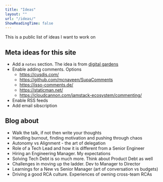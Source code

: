 ```yaml
---
title: "Ideas"
layout: ""
url: "/ideas/"
ShowReadingTime: false
---
```


This is a public list of ideas I want to work on

## Meta ideas for this site
- Add a `notes` section. The idea is from [digital gardens](https://salman.io/notes/digital-gardens/)
- Enable adding comments. Options
    - https://cusdis.com/
    - https://github.com/mcnaveen/SupaComments
    - https://isso-comments.de/
    - https://staticman.net/
    - https://cloudcannon.com/jamstack-ecosystem/commenting/
- Enable RSS feeds
- Add email sibscription

## Blog about
- Walk the talk, if not then write your thoughts
- Handling burnout, finding motivation and pushing through chaos
- Autonomy vs Alignment - the art of delegation
- Role of a Tech Lead and how it is different from a Senior Engineer
- Hiring an Engineering Manager. My expectations
- Solving Tech Debt is so much more. Think about Product Debt as well
- Challenges in moving up the ladder. Dev to Manager to Director
- Learnings for a New vs Senior Manager (art of conversation vs budgets)
- Driving a good RCA culture. Experiences of owning cross-team RCAs